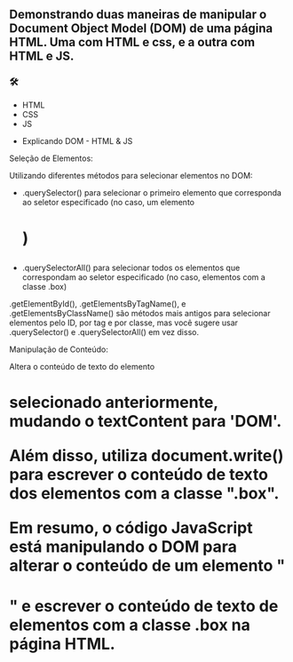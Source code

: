 ## Demonstrando duas maneiras de manipular o Document Object Model (DOM) de uma página HTML. Uma com HTML e css, e a outra com HTML e JS. 

### 🛠
- HTML
- CSS
- JS 

* Explicando DOM - HTML & JS 

 Seleção de Elementos: 

Utilizando diferentes métodos para selecionar elementos no DOM:

 - .querySelector() para selecionar o primeiro elemento que corresponda ao seletor especificado (no caso, um elemento <h1>)

- .querySelectorAll() para selecionar todos os elementos que correspondam ao seletor especificado (no caso, elementos com a classe .box)

 .getElementById(), .getElementsByTagName(), e .getElementsByClassName() são métodos mais antigos para selecionar elementos pelo ID, por tag e por classe, mas você sugere usar .querySelector() e .querySelectorAll() em vez disso.

  Manipulação de Conteúdo:

 Altera o conteúdo de texto do elemento <h1> selecionado anteriormente, mudando o textContent para 'DOM'.

 Além disso, utiliza document.write() para escrever o conteúdo de texto dos elementos com a classe ".box".

Em resumo, o código JavaScript está manipulando o DOM para alterar o conteúdo de um elemento "<h1>" e escrever o conteúdo de texto de elementos com a classe .box na página HTML.


